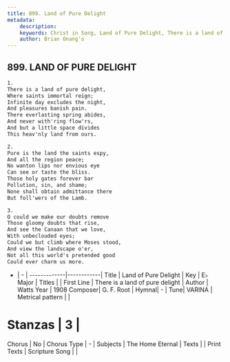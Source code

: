 ```yaml
---
title: 899. Land of Pure Delight
metadata:
    description: 
    keywords: Christ in Song, Land of Pure Delight, There is a land of pure delight, 
    author: Brian Onang'o
---
```



## 899. LAND OF PURE DELIGHT

```txt
1.
There is a land of pure delight,
Where saints immortal reign;
Infinite day excludes the night,
And pleasures banish pain.
There everlasting spring abides,
And never with'ring flow'rs,
And but a little space divides
This heav'nly land from ours.

2.
Pure is the land the saints espy,
And all the region peace;
No wanton lips nor envious eye
Can see or taste the bliss.
Those holy gates forever bar
Pollution, sin, and shame;
None shall obtain admittance there
But foll'wers of the Lamb.

3.
O could we make our doubts remove
Those gloomy doubts that rise,
And see the Canaan that we love,
With unbeclouded eyes;
Could we but climb where Moses stood,
And view the landscape o'er,
Not all this world's pretended good
Could ever charm us more.

```

- |   -  |
-------------|------------|
Title | Land of Pure Delight |
Key | E♭ Major |
Titles |  |
First Line | There is a land of pure delight |
Author | Watts
Year | 1908
Composer| G. F. Root |
Hymnal|  - |
Tune| VARINA |
Metrical pattern | |
# Stanzas | 3 |
Chorus | No |
Chorus Type | - |
Subjects | The Home Eternal |
Texts |  |
Print Texts | 
Scripture Song |  |
  
